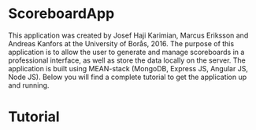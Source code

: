 # ScoreboardApp

This application was created by Josef Haji Karimian, Marcus Eriksson and Andreas Kanfors at the University of Borås, 2016.
The purpose of this application is to allow the user to generate and manage scoreboards in a professional interface, as well as store the data locally on the server. The application is built using MEAN-stack (MongoDB, Express JS, Angular JS, Node JS).
Below you will find a complete tutorial to get the application up and running.

# Tutorial

